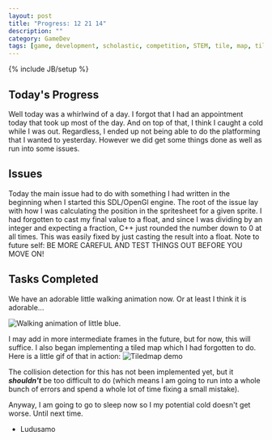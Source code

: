 ```yaml
---
layout: post
title: "Progress: 12 21 14"
description: ""
category: GameDev 
tags: [game, development, scholastic, competition, STEM, tile, map, tiled, progress, log, art]
---
```

{% include JB/setup %}

## Today's Progress
Well today was a whirlwind of a day. I forgot that I had an appointment today that took up most of the day. And on top of that, I think I caught a cold while I was out. Regardless, I ended up not being able to do the platforming that I wanted to yesterday. However we did get some things done as well as run into some issues.

## Issues
Today the main issue had to do with something I had written in the beginning when I started this SDL/OpenGl engine. The root of the issue lay with how I was calculating the position in the spritesheet for a given sprite. I had forgotten to cast my final value to a float, and since I was dividing by an integer and expecting a fraction, C++ just rounded the number down to 0 at all times. This was easily fixed by just casting the result into a float. Note to future self: BE MORE CAREFUL AND TEST THINGS OUT BEFORE YOU MOVE ON!

## Tasks Completed
We have an adorable little walking animation now. Or at least I think it is adorable...

![Walking animation of little blue.](http://i.imgur.com/1phBikX.gif)

I may add in more intermediate frames in the future, but for now, this will suffice. I also began implementing a tiled map which I had forgotten to do. Here is a little gif of that in action:
![Tiledmap demo](http://i.imgur.com/dvKojiC.gif)

The collision detection for this has not been implemented yet, but it **_shouldn't_** be too difficult to do (which means I am going to run into a whole bunch of errors and spend a whole lot of time fixing a small mistake).

Anyway, I am going to go to sleep now so I my potential cold doesn't get worse. Until next time.

- Ludusamo

